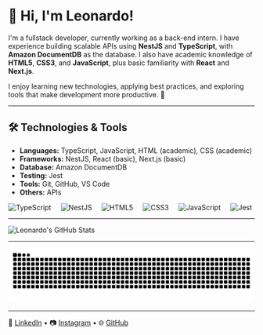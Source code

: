 # 👋 Hi, I'm Leonardo!  

I'm a fullstack developer, currently working as a back-end intern. I have experience building scalable APIs using **NestJS** and **TypeScript**, with **Amazon DocumentDB** as the database. I also have academic knowledge of **HTML5**, **CSS3**, and **JavaScript**, plus basic familiarity with **React** and **Next.js**.  

I enjoy learning new technologies, applying best practices, and exploring tools that make development more productive. 🚀  

---

## 🛠️ Technologies & Tools  

- **Languages:** TypeScript, JavaScript, HTML (academic), CSS (academic)  
- **Frameworks:** NestJS, React (basic), Next.js (basic)  
- **Database:** Amazon DocumentDB  
- **Testing:** Jest  
- **Tools:** Git, GitHub, VS Code  
- **Others:** APIs  

<div align="left">
  <img src="https://cdn.jsdelivr.net/gh/devicons/devicon/icons/typescript/typescript-original.svg" height="30" alt="TypeScript" />
  <img width="12" />
  <img src="https://nestjs.com/img/logo-small.svg" height="30" alt="NestJS" />
  <img width="12" />
  <img src="https://cdn.jsdelivr.net/gh/devicons/devicon/icons/html5/html5-original.svg" height="30" alt="HTML5" />
  <img width="12" />
  <img src="https://cdn.jsdelivr.net/gh/devicons/devicon/icons/css3/css3-original.svg" height="30" alt="CSS3" />
  <img width="12" />
  <img src="https://cdn.jsdelivr.net/gh/devicons/devicon/icons/javascript/javascript-original.svg" height="30" alt="JavaScript" />
  <img width="12" />
  <img src="https://cdn.jsdelivr.net/gh/devicons/devicon/icons/jest/jest-plain.svg" height="30" alt="Jest" />
</div>  

---

![Leonardo's GitHub Stats](https://github-readme-stats.vercel.app/api?username=Leonardo-Virginio-Rodrigues&show_icons=true&theme=dracula)  

---

<picture>
  <source media="(prefers-color-scheme: dark)" srcset="https://raw.githubusercontent.com/Leonardo-Virginio-Rodrigues/Leonardo-Virginio-Rodrigues/output/github-contribution-grid-snake-dark.svg">
  <source media="(prefers-color-scheme: light)" srcset="https://raw.githubusercontent.com/Leonardo-Virginio-Rodrigues/Leonardo-Virginio-Rodrigues/output/github-contribution-grid-snake.svg">
  <img alt="github contribution grid snake animation" src="https://raw.githubusercontent.com/Leonardo-Virginio-Rodrigues/Leonardo-Virginio-Rodrigues/output/github-contribution-grid-snake.svg">
</picture>  

---

💼 [LinkedIn](https://www.linkedin.com/in/leonardo-virginio-rodrigues-85616931a/) • 📷 [Instagram](https://www.instagram.com/vleo_rodrigues/profilecard/?igsh=MTJzYmllc3k4eXlpZw==) • 🌐 [GitHub](https://github.com/Leonardo-Virginio-Rodrigues)  
